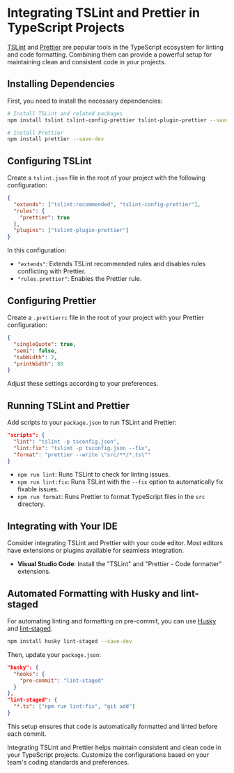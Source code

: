 # Integrating TSLint and Prettier in TypeScript Projects

[TSLint](https://palantir.github.io/tslint/) and [Prettier](https://prettier.io/) are popular tools in the TypeScript ecosystem for linting and code formatting. Combining them can provide a powerful setup for maintaining clean and consistent code in your projects.

## Installing Dependencies

First, you need to install the necessary dependencies:

```bash
# Install TSLint and related packages
npm install tslint tslint-config-prettier tslint-plugin-prettier --save-dev

# Install Prettier
npm install prettier --save-dev
```

## Configuring TSLint

Create a `tslint.json` file in the root of your project with the following configuration:

```json
{
  "extends": ["tslint:recommended", "tslint-config-prettier"],
  "rules": {
    "prettier": true
  },
  "plugins": ["tslint-plugin-prettier"]
}
```

In this configuration:
- `"extends"`: Extends TSLint recommended rules and disables rules conflicting with Prettier.
- `"rules.prettier"`: Enables the Prettier rule.

## Configuring Prettier

Create a `.prettierrc` file in the root of your project with your Prettier configuration:

```json
{
  "singleQuote": true,
  "semi": false,
  "tabWidth": 2,
  "printWidth": 80
}
```

Adjust these settings according to your preferences.

## Running TSLint and Prettier

Add scripts to your `package.json` to run TSLint and Prettier:

```json
"scripts": {
  "lint": "tslint -p tsconfig.json",
  "lint:fix": "tslint -p tsconfig.json --fix",
  "format": "prettier --write \"src/**/*.ts\""
}
```

- `npm run lint`: Runs TSLint to check for linting issues.
- `npm run lint:fix`: Runs TSLint with the `--fix` option to automatically fix fixable issues.
- `npm run format`: Runs Prettier to format TypeScript files in the `src` directory.

## Integrating with Your IDE

Consider integrating TSLint and Prettier with your code editor. Most editors have extensions or plugins available for seamless integration.

- **Visual Studio Code**: Install the "TSLint" and "Prettier - Code formatter" extensions.

## Automated Formatting with Husky and lint-staged

For automating linting and formatting on pre-commit, you can use [Husky](https://typicode.github.io/husky/) and [lint-staged](https://github.com/okonet/lint-staged).

```bash
npm install husky lint-staged --save-dev
```

Then, update your `package.json`:

```json
"husky": {
  "hooks": {
    "pre-commit": "lint-staged"
  }
},
"lint-staged": {
  "*.ts": ["npm run lint:fix", "git add"]
}
```

This setup ensures that code is automatically formatted and linted before each commit.

Integrating TSLint and Prettier helps maintain consistent and clean code in your TypeScript projects. Customize the configurations based on your team's coding standards and preferences.


